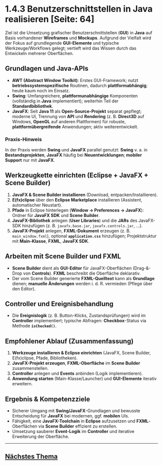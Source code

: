 # 1.4.3 Benutzerschnittstellen in Java realisieren [Seite: 64]

Ziel ist die Umsetzung grafischer Benutzerschnittstellen (**GUI**) in **Java** auf Basis vorhandener **Wireframes** und **Mockups**. Aufgrund der Vielfalt wird der Fokus auf grundlegende **GUI-Elemente** und typische Werkzeuge/Workflows gelegt; vertieft wird das Wissen durch das Entwickeln mehrerer Oberflächen. 

## Grundlagen und Java-APIs

* **AWT (Abstract Window Toolkit)**: Erstes GUI-Framework; nutzt **betriebssystemspezifische** Routinen, dadurch **plattformabhängig**; heute kaum noch im Einsatz. 
* **Swing**: Umfangreichere, **plattformunabhängige** Komponenten (vollständig in **Java** implementiert); weiterhin Teil der **Standardbibliothek**. 
* **JavaFX**: Seit **Java 11** als **Open-Source-Projekt** separat gepflegt; moderne UI, Trennung von **API** und **Rendering** (z. B. **Direct3D** auf Windows, **OpenGL** auf anderen Plattformen) für robuste, **plattformübergreifende** Anwendungen; aktiv weiterentwickelt.

### Praxis-Hinweis

In der Praxis werden **Swing** und **JavaFX** parallel genutzt: **Swing** v. a. in **Bestandsprojekten**, **JavaFX** häufig bei **Neuentwicklungen**; **mobiler Support** nur mit **JavaFX**. 

## Werkzeugkette einrichten (Eclipse + JavaFX + Scene Builder)

1. **JavaFX & Scene Builder installieren** (Download, entpacken/Installieren). 
2. **E(fx)clipse** über den **Eclipse Marketplace** installieren (Assistent, automatischer Neustart). 
3. **Pfade** in Eclipse hinterlegen (**Window → Preferences → JavaFX**): Ordner für **JavaFX SDK** und **Scene Builder**. 
4. **JavaFX-Bibliothek** anlegen (**User Libraries**) und die **JARs** des JavaFX-SDK hinzufügen (z. B. `javafx.base.jar`, `javafx.controls.jar`, …). 
5. **JavaFX-Projekt** anlegen, **FXML-Dokument** erzeugen (z. B. `main_window.fxml`), optional **`application.css`** hinzufügen; Projektstruktur mit **Main-Klasse**, **FXML**, **JavaFX SDK**. 

## Arbeiten mit **Scene Builder** und **FXML**

* **Scene Builder** dient als **GUI-Editor** für JavaFX-Oberflächen (Drag-&-Drop von **Controls**). **FXML** beschreibt die Oberfläche deklarativ. 
* Der vom Scene Builder generierte **FXML-Quelltext** kann als **Grundlage** dienen; **manuelle Änderungen** werden i. d. R. vermieden (Pflege über den Editor). 

## **Controller** und **Ereignisbehandlung**

* Die **Ereignislogik** (z. B. Button-Klicks, Zustandsprüfungen) wird im **Controller** implementiert; typische Abfragen: **Checkbox**-Status via Methode **`isChecked()`**. 

## Empfohlener Ablauf (Zusammenfassung)

1. **Werkzeuge installieren & Eclipse einrichten** (JavaFX, Scene Builder, E(fx)clipse, Pfade, Bibliotheken).
2. **JavaFX-Projekt erzeugen**, **FXML-Oberfläche** im **Scene Builder** zusammenstellen. 
3. **Controller** anlegen und **Events** anbinden (Logik implementieren). 
4. **Anwendung starten** (Main-Klasse/Launcher) und **GUI-Elemente** iterativ erweitern. 

## Ergebnis & Kompetenzziele

* Sicherer Umgang mit **Swing/JavaFX**-Grundlagen und bewusste Entscheidung für **JavaFX** bei modernen, ggf. **mobilen** UIs. 
* Fähigkeit, eine **JavaFX-Toolchain** in **Eclipse** aufzusetzen und **FXML**-Oberflächen via **Scene Builder** effizient zu erstellen.
* Umsetzung sauberer **Event-Logik** im **Controller** und iterative Erweiterung der Oberfläche. 

---

## [Nächstes Thema](./1.4.4_Webbasierte_Benutzerschnittstellen_realisieren.md)
